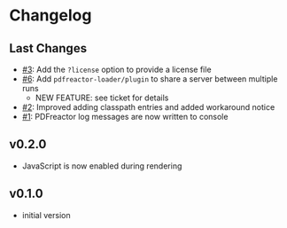 # Changelog

## Last Changes

- [#3](https://github.com/aixigo/pdfreactor-loader/issues/3): Add the `?license` option to provide a license file
- [#6](https://github.com/aixigo/pdfreactor-loader/issues/6): Add `pdfreactor-loader/plugin` to share a server between multiple runs
   + NEW FEATURE: see ticket for details
- [#2](https://github.com/aixigo/pdfreactor-loader/issues/2): Improved adding classpath entries and added workaround notice
- [#1](https://github.com/aixigo/pdfreactor-loader/issues/1): PDFreactor log messages are now written to console 


## v0.2.0

- JavaScript is now enabled during rendering


## v0.1.0

- initial version
